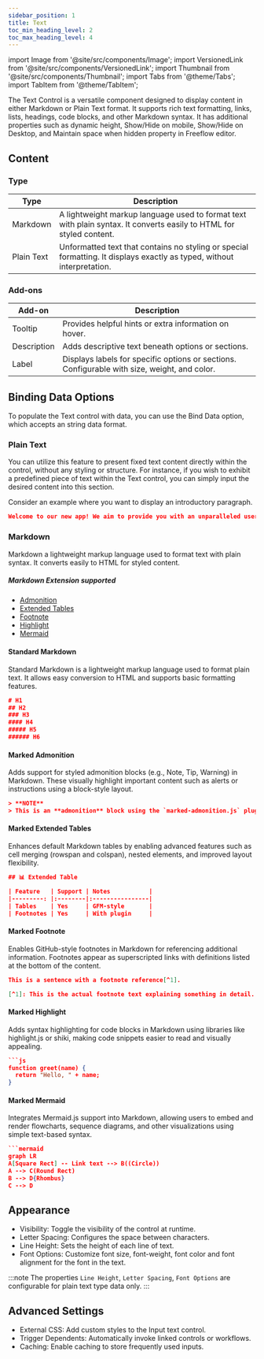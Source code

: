 ```yaml
---
sidebar_position: 1
title: Text
toc_min_heading_level: 2
toc_max_heading_level: 4
---
```


import Image from '@site/src/components/Image';
import VersionedLink from '@site/src/components/VersionedLink';
import Thumbnail from '@site/src/components/Thumbnail';
import Tabs from '@theme/Tabs';
import TabItem from '@theme/TabItem';

The Text Control is a versatile component designed to display content in either Markdown or Plain Text format. It supports rich text formatting, links, lists, headings, code blocks, and other Markdown syntax. It has additional properties such as dynamic height, Show/Hide on mobile, Show/Hide on Desktop, and Maintain space when hidden property in Freeflow editor.

## Content

<!-- <figure>
  <Thumbnail src="/img/reference/controls/text/content.png" />
</figure>  -->

### Type

| Type       | Description                                                                               |
| -----------| ----------------------------------------------------------------------------------------- |
| Markdown   | A lightweight markup language used to format text with plain syntax. It converts easily to HTML for styled content.                                     |
| Plain Text | Unformatted text that contains no styling or special formatting. It displays exactly as typed, without interpretation.                                       |

### Add-ons  

| Add-on      | Description                                                                               |
| ----------- | ----------------------------------------------------------------------------------------- |
| Tooltip     | Provides helpful hints or extra information on hover.                                     |
| Description | Adds descriptive text beneath options or sections.                                        |
| Label       | Displays labels for specific options or sections.   Configurable with size, weight, and color. |

<figure>
  <Thumbnail src="/img/reference/controls/text/add ons.png" />
</figure>

## Binding Data Options

To populate the Text control with data, you can use the Bind Data option, which accepts an string data format.

<figure>
  <Thumbnail src="/img/reference/controls/text/data bind section.png" />
</figure>

### Plain Text

You can utilize this feature to present fixed text content directly within the control, without any styling or structure. For instance, if you wish to exhibit a predefined piece of text within the Text control, you can simply input the desired content into this section.

Consider an example where you want to display an introductory paragraph.

```json
Welcome to our new app! We aim to provide you with an unparalleled user experience.
```

### Markdown

Markdown a lightweight markup language used to format text with plain syntax. It converts easily to HTML for styled content.

##### Markdown Extension supported
 - [Admonition](https://docusaurus.io/docs/markdown-features/admonitions/)                                
 - [Extended Tables](https://www.markdownguide.org/extended-syntax/#tables)                          
 - [Footnote](https://www.markdownguide.org/extended-syntax/#footnotes)                          
 - [Highlight](https://www.markdownguide.org/extended-syntax/#fenced-code-blocks)                                                
 - [Mermaid](https://mermaid.js.org/intro/)                         

#### Standard Markdown

Standard Markdown is a lightweight markup language used to format plain text. It allows easy conversion to HTML and supports basic formatting features.

<Tabs groupId="standard-markdown">
  <TabItem value="standard-markdown-syntax" label="Syntax">

  ```json
  # H1  
  ## H2  
  ### H3  
  #### H4  
  ##### H5  
  ###### H6
  ```

  </TabItem>
  <TabItem value="standard-markdown-output" label="Output">
    <figure>
      <Thumbnail src="/img/reference/controls/text/Standard output.png"/>
    </figure>
  </TabItem>
</Tabs>

#### Marked Admonition

Adds support for styled admonition blocks (e.g., Note, Tip, Warning) in Markdown. These visually highlight important content such as alerts or instructions using a block-style layout.

<Tabs groupId="marked-admonition">
  <TabItem value="marked-admonition-syntax" label="Syntax">

  ```json
  > **NOTE**
  > This is an **admonition** block using the `marked-admonition.js` plugin.
  ```
  
  </TabItem>
  <TabItem value="marked-admonition-output" label="Output">
    <figure>
      <Thumbnail src="/img/reference/controls/text/Admonition output.png"/>
    </figure>
  </TabItem>
</Tabs>

#### Marked Extended Tables

Enhances default Markdown tables by enabling advanced features such as cell merging (rowspan and colspan), nested elements, and improved layout flexibility.

<Tabs groupId="marked-extended-tables">
  <TabItem value="marked-extended-tables-syntax" label="Syntax">

  ```json
  ## 📊 Extended Table

  | Feature   | Support | Notes           |
  |---------: |:--------|:----------------|
  | Tables    | Yes     | GFM-style       |
  | Footnotes | Yes     | With plugin     |
  ```
  
  </TabItem>
  <TabItem value="marked-extended-tables-output" label="Output">
    <figure>
      <Thumbnail src="/img/reference/controls/text/Extended Tables output.png"/>
    </figure>
  </TabItem>
</Tabs>

#### Marked Footnote

Enables GitHub-style footnotes in Markdown for referencing additional information. Footnotes appear as superscripted links with definitions listed at the bottom of the content.

<Tabs groupId="marked-footnote">
  <TabItem value="marked-footnote-syntax" label="Syntax">

  ```json
  This is a sentence with a footnote reference[^1].

  [^1]: This is the actual footnote text explaining something in detail.
  ```
  
  </TabItem>
  <TabItem value="marked-footnote-output" label="Output">
    <figure>
      <Thumbnail src="/img/reference/controls/text/Footnote output.png"/>
    </figure>
  </TabItem>
</Tabs>

#### Marked Highlight

Adds syntax highlighting for code blocks in Markdown using libraries like highlight.js or shiki, making code snippets easier to read and visually appealing.

<Tabs groupId="marked-highlight">
  <TabItem value="marked-highlight-syntax" label="Syntax">

  ```json
  ```js
  function greet(name) {
    return "Hello, " + name;
  }
  ```
  
  </TabItem>
  <TabItem value="marked-highlight-output" label="Output">
    <figure>
      <Thumbnail src="/img/reference/controls/text/Highlight output.png"/>
    </figure>
  </TabItem>
</Tabs>

#### Marked Mermaid

Integrates Mermaid.js support into Markdown, allowing users to embed and render flowcharts, sequence diagrams, and other visualizations using simple text-based syntax.

<Tabs groupId="marked-mermaid">
  <TabItem value="marked-mermaid-syntax" label="Syntax">

  ```json
  ```mermaid
  graph LR
  A[Square Rect] -- Link text --> B((Circle))
  A --> C(Round Rect)
  B --> D{Rhombus}
  C --> D
  ```
  
  </TabItem>
  <TabItem value="marked-mermaid-output" label="Output">
    <figure>
      <Thumbnail src="/img/reference/controls/text/Mermaid output.png"/>
    </figure>
  </TabItem>
</Tabs>

## Appearance

* Visibility: Toggle the visibility of the control at runtime.
* Letter Spacing: Configures the space between characters.
* Line Height: Sets the height of each line of text.
* Font Options: Customize font size, font-weight, font color and font alignment for the font in the text.

<figure>
  <Thumbnail src="/img/reference/controls/text/appearance.png" />
</figure>

:::note
The properties `Line Height`, `Letter Spacing`, `Font Options` are configurable for plain text type data only.
:::

## Advanced Settings

- External CSS: Add custom styles to the Input text control.
- Trigger Dependents: Automatically invoke linked controls or workflows.
- Caching: Enable caching to store frequently used inputs.

<figure>
  <Thumbnail src="/img/reference/controls/text/advanced.png" />
</figure>

